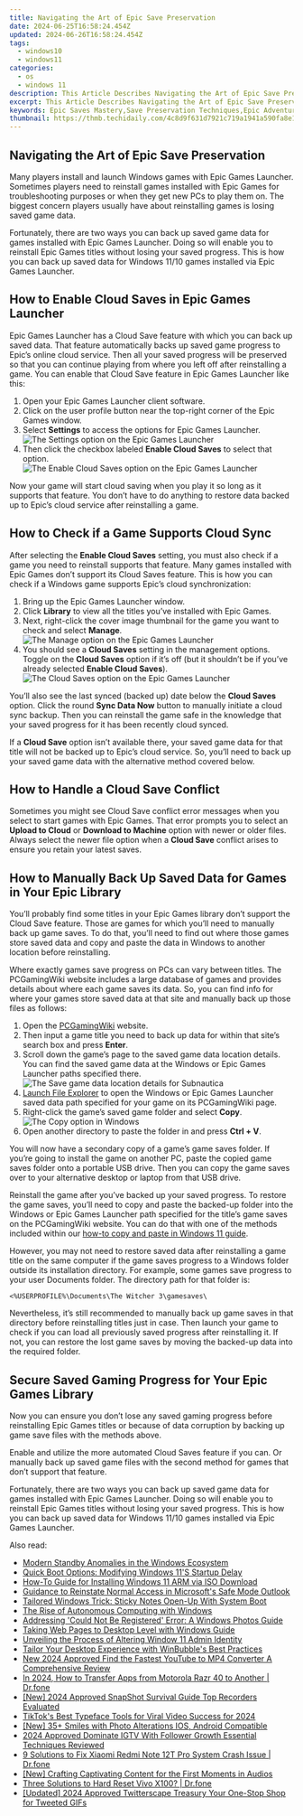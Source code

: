 ```yaml
---
title: Navigating the Art of Epic Save Preservation
date: 2024-06-25T16:58:24.454Z
updated: 2024-06-26T16:58:24.454Z
tags:
  - windows10
  - windows11
categories:
  - os
  - windows 11
description: This Article Describes Navigating the Art of Epic Save Preservation
excerpt: This Article Describes Navigating the Art of Epic Save Preservation
keywords: Epic Saves Mastery,Save Preservation Techniques,Epic Adventure Savings,High-Stakes Save Strategies,Long-Term Save Management,Safekeeping Epic Scores,Preserving Grand Quest Saves
thumbnail: https://thmb.techidaily.com/4c8d9f631d7921c719a1941a590fa8e1cb22a0616837cda48eb590a45fbdddeb.png
---
```


## Navigating the Art of Epic Save Preservation

 Many players install and launch Windows games with Epic Games Launcher. Sometimes players need to reinstall games installed with Epic Games for troubleshooting purposes or when they get new PCs to play them on. The biggest concern players usually have about reinstalling games is losing saved game data.

 Fortunately, there are two ways you can back up saved game data for games installed with Epic Games Launcher. Doing so will enable you to reinstall Epic Games titles without losing your saved progress. This is how you can back up saved data for Windows 11/10 games installed via Epic Games Launcher.

## How to Enable Cloud Saves in Epic Games Launcher

 Epic Games Launcher has a Cloud Save feature with which you can back up saved data. That feature automatically backs up saved game progress to Epic’s online cloud service. Then all your saved progress will be preserved so that you can continue playing from where you left off after reinstalling a game. You can enable that Cloud Save feature in Epic Games Launcher like this:

1. Open your Epic Games Launcher client software.
2. Click on the user profile button near the top-right corner of the Epic Games window.
3. Select **Settings** to access the options for Epic Games Launcher.  
![The Settings option on the Epic Games Launcher](https://static1.makeuseofimages.com/wordpress/wp-content/uploads/2023/06/epic-games-user-menu.jpg)
4. Then click the checkbox labeled **Enable Cloud Saves** to select that option.  
![The Enable Cloud Saves option on the Epic Games Launcher](https://static1.makeuseofimages.com/wordpress/wp-content/uploads/2023/06/enable-cloud-saves.jpg)

 Now your game will start cloud saving when you play it so long as it supports that feature. You don’t have to do anything to restore data backed up to Epic’s cloud service after reinstalling a game.

## How to Check if a Game Supports Cloud Sync

 After selecting the **Enable Cloud Saves** setting, you must also check if a game you need to reinstall supports that feature. Many games installed with Epic Games don’t support its Cloud Saves feature. This is how you can check if a Windows game supports Epic’s cloud synchronization:

1. Bring up the Epic Games Launcher window.
2. Click **Library** to view all the titles you’ve installed with Epic Games.
3. Next, right-click the cover image thumbnail for the game you want to check and select **Manage**.  
![The Manage option on the Epic Games Launcher](https://static1.makeuseofimages.com/wordpress/wp-content/uploads/2023/06/manage-option.jpg)
4. You should see a **Cloud Saves** setting in the management options. Toggle on the **Cloud Saves** option if it’s off (but it shouldn’t be if you’ve already selected **Enable Cloud Saves**).  
![The Cloud Saves option on the Epic Games Launcher](https://static1.makeuseofimages.com/wordpress/wp-content/uploads/2023/06/the-cloud-saves-option.jpg)

 You’ll also see the last synced (backed up) date below the **Cloud Saves** option. Click the round **Sync Data Now** button to manually initiate a cloud sync backup. Then you can reinstall the game safe in the knowledge that your saved progress for it has been recently cloud synced.

 If a **Cloud Save** option isn’t available there, your saved game data for that title will not be backed up to Epic’s cloud service. So, you’ll need to back up your saved game data with the alternative method covered below.

## How to Handle a Cloud Save Conflict

 Sometimes you might see Cloud Save conflict error messages when you select to start games with Epic Games. That error prompts you to select an **Upload to Cloud** or **Download to Machine** option with newer or older files. Always select the newer file option when a **Cloud Save** conflict arises to ensure you retain your latest saves.

## How to Manually Back Up Saved Data for Games in Your Epic Library

 You’ll probably find some titles in your Epic Games library don’t support the Cloud Save feature. Those are games for which you’ll need to manually back up game saves. To do that, you’ll need to find out where those games store saved data and copy and paste the data in Windows to another location before reinstalling.

 Where exactly games save progress on PCs can vary between titles. The PCGamingWiki website includes a large database of games and provides details about where each game saves its data. So, you can find info for where your games store saved data at that site and manually back up those files as follows:

1. Open the [PCGamingWiki](https://www.pcgamingwiki.com/wiki/Home) website.
2. Then input a game title you need to back up data for within that site’s search box and press **Enter**.
3. Scroll down the game’s page to the saved game data location details. You can find the saved game data at the Windows or Epic Games Launcher paths specified there.  
![The Save game data location details for Subnautica](https://static1.makeuseofimages.com/wordpress/wp-content/uploads/2023/06/save-game-location-details.jpg)
4. [Launch File Explorer](https://www.makeuseof.com/windows-file-explorer-not-opening/) to open the Windows or Epic Games Launcher saved data path specified for your game on its PCGamingWiki page.
5. Right-click the game’s saved game folder and select **Copy**.  
![The Copy option in Windows](https://static1.makeuseofimages.com/wordpress/wp-content/uploads/2023/06/the-copy-option.jpg)
6. Open another directory to paste the folder in and press **Ctrl + V**.

 You will now have a secondary copy of a game’s game saves folder. If you’re going to install the game on another PC, paste the copied game saves folder onto a portable USB drive. Then you can copy the game saves over to your alternative desktop or laptop from that USB drive.

 Reinstall the game after you’ve backed up your saved progress. To restore the game saves, you’ll need to copy and paste the backed-up folder into the Windows or Epic Games Launcher path specified for the title’s game saves on the PCGamingWiki website. You can do that with one of the methods included within our [how-to copy and paste in Windows 11 guide](https://www.makeuseof.com/windows-11-copy-paste-methods/).

 However, you may not need to restore saved data after reinstalling a game title on the same computer if the game saves progress to a Windows folder outside its installation directory. For example, some games save progress to your user Documents folder. The directory path for that folder is:

`<%USERPROFILE%\Documents\The Witcher 3\gamesaves\`

 Nevertheless, it’s still recommended to manually back up game saves in that directory before reinstalling titles just in case. Then launch your game to check if you can load all previously saved progress after reinstalling it. If not, you can restore the lost game saves by moving the backed-up data into the required folder.

## Secure Saved Gaming Progress for Your Epic Games Library

 Now you can ensure you don’t lose any saved gaming progress before reinstalling Epic Games titles or because of data corruption by backing up game save files with the methods above.

 Enable and utilize the more automated Cloud Saves feature if you can. Or manually back up saved game files with the second method for games that don’t support that feature.

 Fortunately, there are two ways you can back up saved game data for games installed with Epic Games Launcher. Doing so will enable you to reinstall Epic Games titles without losing your saved progress. This is how you can back up saved data for Windows 11/10 games installed via Epic Games Launcher.

<span class="atpl-alsoreadstyle">Also read:</span>
<div><ul>
<li><a href="https://win11-tips.techidaily.com/modern-standby-anomalies-in-the-windows-ecosystem/"><u>Modern Standby Anomalies in the Windows Ecosystem</u></a></li>
<li><a href="https://win11-tips.techidaily.com/quick-boot-options-modifying-windows-11s-startup-delay/"><u>Quick Boot Options: Modifying Windows 11'S Startup Delay</u></a></li>
<li><a href="https://win11-tips.techidaily.com/how-to-guide-for-installing-windows-11-arm-via-iso-download/"><u>How-To Guide for Installing Windows 11 ARM via ISO Download</u></a></li>
<li><a href="https://win11-tips.techidaily.com/guidance-to-reinstate-normal-access-in-microsofts-safe-mode-outlook/"><u>Guidance to Reinstate Normal Access in Microsoft's Safe Mode Outlook</u></a></li>
<li><a href="https://win11-tips.techidaily.com/tailored-windows-trick-sticky-notes-open-up-with-system-boot/"><u>Tailored Windows Trick: Sticky Notes Open-Up With System Boot</u></a></li>
<li><a href="https://win11-tips.techidaily.com/the-rise-of-autonomous-computing-with-windows/"><u>The Rise of Autonomous Computing with Windows</u></a></li>
<li><a href="https://win11-tips.techidaily.com/addressing-could-not-be-registered-error-a-windows-photos-guide/"><u>Addressing 'Could Not Be Registered' Error: A Windows Photos Guide</u></a></li>
<li><a href="https://win11-tips.techidaily.com/taking-web-pages-to-desktop-level-with-windows-guide/"><u>Taking Web Pages to Desktop Level with Windows Guide</u></a></li>
<li><a href="https://win11-tips.techidaily.com/unveiling-the-process-of-altering-window-11-admin-identity/"><u>Unveiling the Process of Altering Window 11 Admin Identity</u></a></li>
<li><a href="https://win11-tips.techidaily.com/tailor-your-desktop-experience-with-winbubbles-best-practices/"><u>Tailor Your Desktop Experience with WinBubble's Best Practices</u></a></li>
<li><a href="https://video-content-creator.techidaily.com/new-2024-approved-find-the-fastest-youtube-to-mp4-converter-a-comprehensive-review/"><u>New 2024 Approved Find the Fastest YouTube to MP4 Converter A Comprehensive Review</u></a></li>
<li><a href="https://android-transfer.techidaily.com/in-2024-how-to-transfer-apps-from-motorola-razr-40-to-another-drfone-by-drfone-transfer-from-android-transfer-from-android/"><u>In 2024, How to Transfer Apps from Motorola Razr 40 to Another | Dr.fone</u></a></li>
<li><a href="https://desktop-recording.techidaily.com/new-2024-approved-snapshot-survival-guide-top-recorders-evaluated/"><u>[New] 2024 Approved  SnapShot Survival Guide  Top Recorders Evaluated</u></a></li>
<li><a href="https://tiktok-videos.techidaily.com/tiktoks-best-typeface-tools-for-viral-video-success-for-2024/"><u>TikTok's Best Typeface Tools for Viral Video Success for 2024</u></a></li>
<li><a href="https://extra-resources.techidaily.com/new-35plus-smiles-with-photo-alterations-ios-android-compatible/"><u>[New] 35+ Smiles with Photo Alterations  IOS, Android Compatible</u></a></li>
<li><a href="https://instagram-video-recordings.techidaily.com/2024-approved-dominate-igtv-with-follower-growth-essential-techniques-reviewed/"><u>2024 Approved  Dominate IGTV With Follower Growth  Essential Techniques Reviewed</u></a></li>
<li><a href="https://howto.techidaily.com/9-solutions-to-fix-xiaomi-redmi-note-12t-pro-system-crash-issue-drfone-by-drfone-fix-android-problems-fix-android-problems/"><u>9 Solutions to Fix Xiaomi Redmi Note 12T Pro System Crash Issue | Dr.fone</u></a></li>
<li><a href="https://extra-information.techidaily.com/new-crafting-captivating-content-for-the-first-moments-in-audios/"><u>[New] Crafting Captivating Content for the First Moments in Audios</u></a></li>
<li><a href="https://techidaily.com/three-solutions-to-hard-reset-vivo-x100-drfone-by-drfone-reset-android-reset-android/"><u>Three Solutions to Hard Reset Vivo X100? | Dr.fone</u></a></li>
<li><a href="https://twitter-clips.techidaily.com/updated-2024-approved-twitterscape-treasury-your-one-stop-shop-for-tweeted-gifs/"><u>[Updated] 2024 Approved  Twitterscape Treasury  Your One-Stop Shop for Tweeted GIFs</u></a></li>
</ul></div>

<ins class="adsbygoogle"
      style="display:block"
      data-ad-client="ca-pub-7571918770474297"
      data-ad-slot="8358498916"
      data-ad-format="auto"
      data-full-width-responsive="true"></ins>